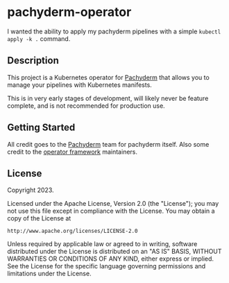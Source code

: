 # pachyderm-operator

I wanted the ability to apply my pachyderm pipelines with a simple `kubectl apply -k .` command.

## Description

This project is a Kubernetes operator for [Pachyderm](https://www.pachyderm.com/) that allows you to manage your pipelines with Kubernetes manifests.

This is in very early stages of development, will likely never be feature complete, and is not recommended for production use.

## Getting Started

All credit goes to the [Pachyderm](https://www.pachyderm.com/) team for pachyderm itself.
Also some credit to the [operator framework](https://sdk.operatorframework.io/) maintainers.

## License

Copyright 2023.

Licensed under the Apache License, Version 2.0 (the "License");
you may not use this file except in compliance with the License.
You may obtain a copy of the License at

    http://www.apache.org/licenses/LICENSE-2.0

Unless required by applicable law or agreed to in writing, software
distributed under the License is distributed on an "AS IS" BASIS,
WITHOUT WARRANTIES OR CONDITIONS OF ANY KIND, either express or implied.
See the License for the specific language governing permissions and
limitations under the License.

